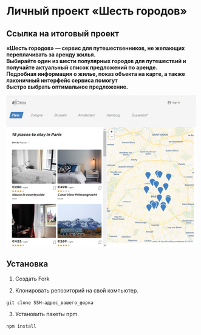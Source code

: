 # Личный проект «Шесть городов»

## Ссылка на итоговый проект

**«Шесть городов» — сервис для путешественников, не желающих переплачивать за аренду жилья.** <br>
**Выбирайте один из шести популярных городов для путешествий и получайте актуальный список предложений по аренде.** <br>
**Подробная информация о жилье, показ объекта на карте, а также лаконичный интерфейс сервиса помогут** <br>
**быстро выбрать оптимальное предложение.**

<img src="./project/public/img/six-cities.jpg" alt="Проект Шесть городов" style="width:500px;"/>

## Установка

1. Создать Fork

2. Клонировать репозиторий на свой компьютер.

```git clone SSH-адрес_вашего_форка```

3. Установить пакеты npm.

```npm install```
